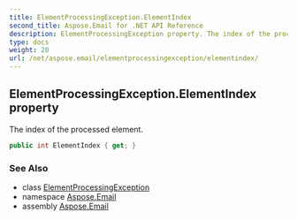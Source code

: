 ```yaml
---
title: ElementProcessingException.ElementIndex
second_title: Aspose.Email for .NET API Reference
description: ElementProcessingException property. The index of the processed element
type: docs
weight: 20
url: /net/aspose.email/elementprocessingexception/elementindex/
---
```

## ElementProcessingException.ElementIndex property

The index of the processed element.

```csharp
public int ElementIndex { get; }
```

### See Also

* class [ElementProcessingException](../)
* namespace [Aspose.Email](../../elementprocessingexception/)
* assembly [Aspose.Email](../../../)


